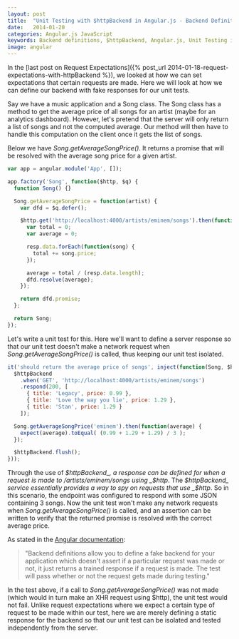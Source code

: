 ```yaml
---
layout: post
title:  "Unit Testing with $httpBackend in Angular.js - Backend Definitions"
date:   2014-01-20
categories: Angular.js JavaScript
keywords: Backend definitions, $httpBackend, Angular.js, Unit Testing in Angular.js, Angular Mocks
image: angular
---
```


In the [last post on Request Expectations]({% post_url 2014-01-18-request-expectations-with-httpBackend %}), we looked at how we can set expectations that certain requests are made. Here we will look at how we can define our backend with fake responses for our unit tests.

Say we have a music application and a Song class. The Song class has a method to get the average price of all songs for an artist (maybe for an analytics dashboard). However, let's pretend that the server will only return a list of songs and not the computed average. Our method will then have to handle this computation on the client once it gets the list of songs.

Below we have _Song.getAverageSongPrice()_. It returns a promise that will be resolved with the average song price for a given artist.

```js
var app = angular.module('App', []);

app.factory('Song', function($http, $q) {
  function Song() {}

  Song.getAverageSongPrice = function(artist) {
    var dfd = $q.defer();

    $http.get('http://localhost:4000/artists/eminem/songs').then(function(resp) {
      var total = 0;
      var average = 0;

      resp.data.forEach(function(song) {
        total += song.price;
      });

      average = total / (resp.data.length);
      dfd.resolve(average);
    });

    return dfd.promise;
  };

  return Song;
});
```

Let's write a unit test for this. Here we'll want to define a server response so that our unit test doesn't make a network request when _Song.getAverageSongPrice()_ is called, thus keeping our unit test isolated.

```js
it('should return the average price of songs', inject(function(Song, $httpBackend) {
  $httpBackend
    .when('GET', 'http://localhost:4000/artists/eminem/songs')
    .respond(200, [
      { title: 'Legacy', price: 0.99 },
      { title: 'Love the way you lie', price: 1.29 },
      { title: 'Stan', price: 1.29 }
    ]);

  Song.getAverageSongPrice('eminem').then(function(average) {
    expect(average).toEqual( (0.99 + 1.29 + 1.29) / 3 );
  });

  $httpBackend.flush();
}));
```

Through the use of _$httpBackend_, a response can be defined for when a request is made to /artists/eminem/songs using _$http_. The _$httpBackend_ service essentially provides a way to spy on requests that use _$http_. So in this scenario, the endpoint was configured to respond with some JSON containing 3 songs. Now the unit test won't make any network requests when _Song.getAverageSongPrice()_ is called, and an assertion can be written to verify that the returned promise is resolved with the correct average price.

As stated in the [Angular documentation](http://docs.angularjs.org/api/ngMock.$httpBackend):

> "Backend definitions allow you to define a fake backend for your application which doesn't assert if a particular request was made or not, it just returns a trained response if a request is made. The test will pass whether or not the request gets made during testing."

In the test above, if a call to _Song.getAverageSongPrice()_ was not made (which would in turn make an XHR request using $http), the unit test would not fail. Unlike request expectations where we expect a certain type of request to be made within our test, here we are merely defining a static response for the backend so that our unit test can be isolated and tested independently from the server.

